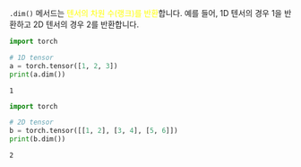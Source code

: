 `.dim()` 메서드는 <font color="#ffff00">텐서의 차원 수(랭크)를 반환</font>합니다. 예를 들어, 1D 텐서의 경우 1을 반환하고 2D 텐서의 경우 2를 반환합니다.

```python
import torch

# 1D tensor
a = torch.tensor([1, 2, 3])
print(a.dim())
```

```
1
```

```python
import torch

# 2D tensor
b = torch.tensor([[1, 2], [3, 4], [5, 6]])
print(b.dim())
```

```
2
```

